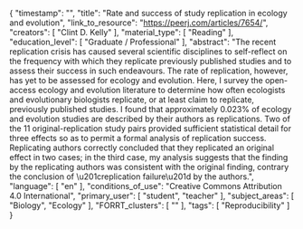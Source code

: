 {
    "timestamp": "",
    "title": "Rate and success of study replication in ecology and evolution",
    "link_to_resource": "https://peerj.com/articles/7654/",
    "creators": [
        "Clint D. Kelly"
    ],
    "material_type": [
        "Reading"
    ],
    "education_level": [
        "Graduate / Professional"
    ],
    "abstract": "The recent replication crisis has caused several scientific disciplines to self-reflect on the frequency with which they replicate previously published studies and to assess their success in such endeavours. The rate of replication, however, has yet to be assessed for ecology and evolution. Here, I survey the open-access ecology and evolution literature to determine how often ecologists and evolutionary biologists replicate, or at least claim to replicate, previously published studies. I found that approximately 0.023% of ecology and evolution studies are described by their authors as replications. Two of the 11 original-replication study pairs provided sufficient statistical detail for three effects so as to permit a formal analysis of replication success. Replicating authors correctly concluded that they replicated an original effect in two cases; in the third case, my analysis suggests that the finding by the replicating authors was consistent with the original finding, contrary the conclusion of \u201creplication failure\u201d by the authors.",
    "language": [
        "en"
    ],
    "conditions_of_use": "Creative Commons Attribution 4.0 International",
    "primary_user": [
        "student",
        "teacher"
    ],
    "subject_areas": [
        "Biology",
        "Ecology"
    ],
    "FORRT_clusters": [
        ""
    ],
    "tags": [
        "Reproducibility"
    ]
}